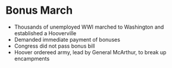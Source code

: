 # Bonus March
- Thousands of unemployed WWI marched to Washington and established a Hooverville
- Demanded immediate payment of bonuses
- Congress did not pass bonus bill
- Hoover ordereed army, lead by General McArthur, to break up encampments
